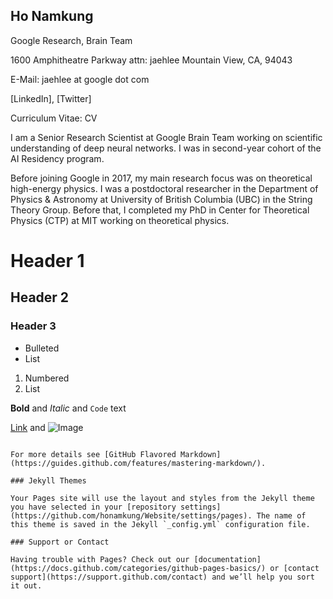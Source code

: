 ## Ho Namkung

Google Research, Brain Team

1600 Amphitheatre Parkway
attn: jaehlee
Mountain View, CA, 94043

E-Mail: jaehlee at google dot com

[LinkedIn], [Twitter]

Curriculum Vitae: CV

I am a Senior Research Scientist at Google Brain Team working on scientific understanding of deep neural networks. I was in second-year cohort of the AI Residency program.

Before joining Google in 2017, my main research focus was on theoretical high-energy physics. I was a postdoctoral researcher in the Department of Physics & Astronomy at University of British Columbia (UBC) in the String Theory Group. Before that, I completed my PhD in Center for Theoretical Physics (CTP) at MIT working on theoretical physics.



# Header 1
## Header 2
### Header 3

- Bulleted
- List

1. Numbered
2. List

**Bold** and _Italic_ and `Code` text

[Link](url) and ![Image](src)
```

For more details see [GitHub Flavored Markdown](https://guides.github.com/features/mastering-markdown/).

### Jekyll Themes

Your Pages site will use the layout and styles from the Jekyll theme you have selected in your [repository settings](https://github.com/honamkung/Website/settings/pages). The name of this theme is saved in the Jekyll `_config.yml` configuration file.

### Support or Contact

Having trouble with Pages? Check out our [documentation](https://docs.github.com/categories/github-pages-basics/) or [contact support](https://support.github.com/contact) and we’ll help you sort it out.
